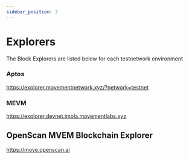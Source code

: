 ```yaml
---
sidebar_position: 3
---
```


# Explorers

The Block Explorers are listed below for each testnetwork environment


### Aptos  

https://explorer.movementnetwork.xyz/?network=testnet



### MEVM 

https://explorer.devnet.imola.movementlabs.xyz

## OpenScan MVEM Blockchain Explorer
https://move.openscan.ai

